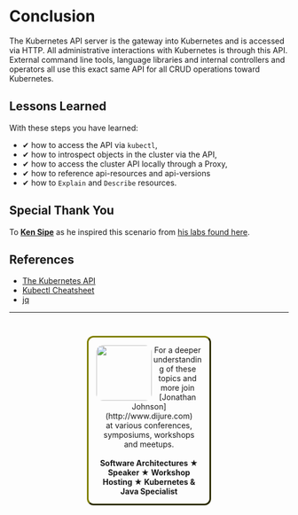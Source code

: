 # Conclusion #

The Kubernetes API server is the gateway into Kubernetes and is accessed via HTTP. All administrative interactions with Kubernetes is through this API. External command line tools, language libraries and internal controllers and operators all use this exact same API for all CRUD operations toward Kubernetes.

## Lessons Learned ##

With these steps you have learned:

- &#x2714; how to access the API via `kubectl`,
- &#x2714; how to introspect objects in the cluster via the API,
- &#x2714; how to access the cluster API locally through a Proxy,
- &#x2714; how to reference api-resources and api-versions
- &#x2714; how to `Explain` and `Describe` resources.

## Special Thank You

To **[Ken Sipe](https://www.linkedin.com/in/kensipe/)** as he inspired this scenario from [his labs found here](https://github.com/kensipe/k8s-ext-workshop).

## References ##

- [The Kubernetes API](https://kubernetes.io/docs/concepts/overview/kubernetes-api/)
- [Kubectl Cheatsheet](https://kubernetes.io/docs/reference/kubectl/cheatsheet/)
- [jq](https://stedolan.github.io/jq/)

------
<p style="text-align: center; padding: 1em; margin: 3em; margin-left: 10em; margin-right: 10em; border-; 1px; border-color: olive;  border-radius: 12px; border-style:outset">
<img align="left" src="/javajon/courses/kubernetes-fundamentals/kube-api/assets/jonathan-johnson.jpg" width="100" style="border-radius: 12px">
For a deeper understanding of these topics and more join <br>[Jonathan Johnson](http://www.dijure.com)<br> at various conferences, symposiums, workshops and meetups.
<br><br>
<b>Software Architectures ★ Speaker ★ Workshop Hosting ★ Kubernetes & Java Specialist</b>
</p>
